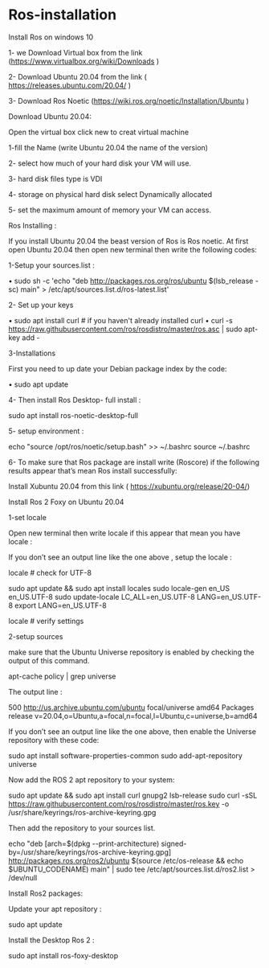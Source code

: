 # Ros-installation
Install Ros on windows 10 

1- we Download Virtual box from the link (https://www.virtualbox.org/wiki/Downloads )

2- Download Ubuntu 20.04 from the link ( https://releases.ubuntu.com/20.04/ )

3- Download Ros Noetic (https://wiki.ros.org/noetic/Installation/Ubuntu )


Download Ubuntu 20.04:

Open the virtual box click new to creat virtual machine 

1-fill the Name (write Ubuntu 20.04 the name of the version)

2- select how much of your hard disk your VM will use.

3- hard disk files type is VDI

4- storage on physical hard disk select Dynamically allocated 

5- set the maximum amount of memory your VM can access.


Ros Installing : 

If you install Ubuntu 20.04 the beast version of Ros is Ros noetic. 
At first open Ubuntu 20.04 then open new terminal then write the following codes: 

 1-Setup your sources.list : 

•	sudo sh -c 'echo "deb http://packages.ros.org/ros/ubuntu $(lsb_release -sc) main" > /etc/apt/sources.list.d/ros-latest.list'

2- Set up your keys

•	sudo apt install curl # if you haven't already installed curl
•	curl -s https://raw.githubusercontent.com/ros/rosdistro/master/ros.asc | sudo apt-key add -

3-Installations 

   First you need to up date your Debian package index by the code: 
   
•	sudo apt update

4- Then install Ros Desktop- full install :

sudo apt install ros-noetic-desktop-full

5- setup environment : 

echo "source /opt/ros/noetic/setup.bash" >> ~/.bashrc
source ~/.bashrc

6- To make sure that Ros package are install write (Roscore) if the following results appear that’s mean Ros install successfully:



Install Xubuntu 20.04 from this link ( https://xubuntu.org/release/20-04/)




Install Ros 2 Foxy on Ubuntu 20.04 

1-set locale 

Open new terminal then write locale if this appear that mean you have locale : 

If you don’t see an output line like the one above , setup the locale : 

locale  # check for UTF-8

sudo apt update && sudo apt install locales
sudo locale-gen en_US en_US.UTF-8
sudo update-locale LC_ALL=en_US.UTF-8 LANG=en_US.UTF-8
export LANG=en_US.UTF-8

locale  # verify settings

2-setup sources 

make sure that the Ubuntu Universe repository is enabled by checking the output of this command. 

apt-cache policy | grep universe


The output  line :

500 http://us.archive.ubuntu.com/ubuntu focal/universe amd64 Packages
    release v=20.04,o=Ubuntu,a=focal,n=focal,l=Ubuntu,c=universe,b=amd64
    

If you don’t see an output line like the one above, then enable the Universe repository with these code: 

sudo apt install software-properties-common
sudo add-apt-repository universe

Now add the ROS 2 apt repository to your system: 

sudo apt update && sudo apt install curl gnupg2 lsb-release sudo curl -sSL https://raw.githubusercontent.com/ros/rosdistro/master/ros.key  -o /usr/share/keyrings/ros-archive-keyring.gpg

Then add the repository to your sources list.

echo "deb [arch=$(dpkg --print-architecture) signed-by=/usr/share/keyrings/ros-archive-keyring.gpg] http://packages.ros.org/ros2/ubuntu $(source /etc/os-release && echo $UBUNTU_CODENAME) main" | sudo tee /etc/apt/sources.list.d/ros2.list > /dev/null

Install Ros2 packages: 

Update your apt repository :

 sudo apt update
 
Install the Desktop Ros 2 : 

sudo apt install ros-foxy-desktop


